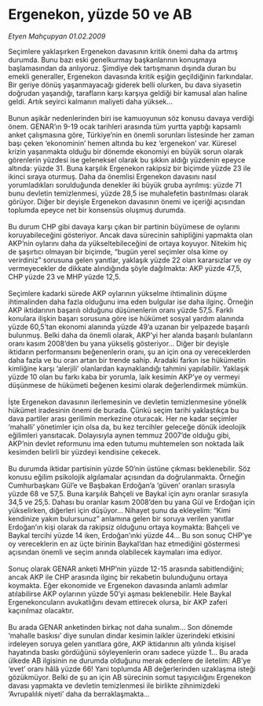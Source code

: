 # Ergenekon, yüzde 50 ve AB

*Etyen Mahçupyan 01.02.2009*

<div class="taraf_structure_2col_1zq">
<div class="margen_n">



 <p>Seçimlere yaklaşırken Ergenekon davasının kritik önemi daha da artmış durumda. Bunu bazı eski genelkurmay başkanlarının konuşmaya başlamasından da anlıyoruz. Şimdiye dek tartışmanın dışında duran bu emekli generaller, Ergenekon davasında kritik eşiğin geçildiğinin farkındalar. Bir geriye dönüş yaşanmayacağı giderek belli olurken, bu dava siyasetin doğrudan yaşandığı, tarafların karşı karşıya geldiği bir kamusal alan haline geldi. Artık seyirci kalmanın maliyeti daha yüksek... <br/><br/>Bunun aşikâr nedenlerinden biri ise kamuoyunun söz konusu davaya verdiği önem. GENAR’ın 9-19 ocak tarihleri arasında tüm yurtta yaptığı kapsamlı anket çalışmasına göre, Türkiye’nin en önemli sorunları listesinde her zaman başı çeken ‘ekonominin’ hemen altında bu kez ‘ergenekon’ var. Küresel krizin yaşanmakta olduğu bir dönemde ekonomiyi en büyük sorun olarak görenlerin yüzdesi ise geleneksel olarak bu şıkkın aldığı yüzdenin epeyce altında: yüzde 31. Buna karşılık Ergenekon rakipsiz bir biçimde yüzde 23 ile ikinci sıraya oturmuş. Daha da önemlisi Ergenekon davasını nasıl yorumladıkları sorulduğunda denekler iki büyük gruba ayrılmış: yüzde 71 bunu devletin temizlenmesi, yüzde 28,5 ise muhalefetin bastırılması olarak görüyor. Diğer bir deyişle Ergenekon davasının önemi ve içeriği açısından toplumda epeyce net bir konsensüs oluşmuş durumda. <br/><br/>Bu durum CHP gibi davaya karşı çıkan bir partinin büyümese de oylarını koruyabileceğini gösteriyor. Ancak dava sürecinin sahipliğini yapmakta olan AKP’nin oylarını daha da yükseltebileceğini de ortaya koyuyor. Nitekim hiç de şaşırtıcı olmayan bir biçimde, “bugün yerel seçimler olsa kime oy verirdiniz” sorusuna gelen yanıtlar, yaklaşık yüzde 22 olan kararsızlar ve oy vermeyecekler de dikkate alındığında şöyle dağılmakta: AKP yüzde 47,5, CHP yüzde 23 ve MHP yüzde 12,5. <br/><br/>Seçimlere kadarki sürede AKP oylarının yükselme ihtimalinin düşme ihtimalinden daha fazla olduğunu ima eden bulgular ise daha ilginç. Örneğin AKP iktidarının başarılı olduğunu düşünenlerin oranı yüzde 57,5. Farklı konulara ilişkin başarı sorusuna göre ise hükümet sosyal yardım alanında yüzde 60,5’tan ekonomi alanında yüzde 49’a uzanan bir yelpazede başarılı bulunmuş. Belki daha da önemli olarak, AKP’yi her alanda başarılı bulanların oranı kasım 2008’den bu yana yükseliş gösteriyor... Diğer bir deyişle iktidarın performansını beğenenlerin oranı, şu an için ona oy vereceklerden daha fazla ve bu oran artan bir trende sahip. Aradaki farkın ise hükümetin kimliğine karşı ‘alerjili’ olanlardan kaynaklandığı tahmini yapılabilir. Yaklaşık yüzde 10 olan bu farkı kaba bir yorumla, laik kesimin AKP’ye oy vermeyi düşünmese de hükümeti beğenen kesimi olarak değerlendirmek mümkün. <br/><br/>İşte Ergenekon davasının ilerlemesinin ve devletin temizlenmesine yönelik hükümet iradesinin önemi de burada. Çünkü seçim tarihi yaklaştıkça bu dava partiler arası gerilimin merkezine oturacak. Her ne kadar seçimler ‘mahalli’ yönetimler için olsa da, bu kez tercihler geleceğe dönük ideolojik eğilimleri yansıtacak. Dolayısıyla aynen temmuz 2007’de olduğu gibi, AKP’nin devlet reformunu ima eden tutumu muhtemelen son noktada laik kesimden belirli bir yüzdeyi kendisine çekecek. <br/><br/>Bu durumda iktidar partisinin yüzde 50’nin üstüne çıkması beklenebilir. Söz konusu eğilim psikolojik algılamalar açısından da doğrulanmakta. Örneğin Cumhurbaşkanı Gül’e ve Başbakan Erdoğan’a ‘güven’ oranları sırasıyla yüzde 68 ve 57,5. Buna karşılık Bahçeli ve Baykal için aynı oranlar sırasıyla 34,5 ve 25,5. Dahası bu oranlar kasım 2008’den bu yana Gül ve Erdoğan için yükselirken, diğerleri için düşüyor... Nihayet şunu da ekleyelim: “Kimi kendinize yakın bulursunuz” anlamına gelen bir soruya verilen yanıtlar Erdoğan’ın kişi olarak da rakipsiz olduğunu ortaya koymakta: Bahçeli ve Baykal tercihi yüzde 14 iken, Erdoğan’ınki yüzde 44... Bu son sonuç CHP’ye oy vereceklerin en az üçte birinin Baykal’dan haz etmediğini göstermesi açısından önemli ve seçim anında olabilecek kaymaları ima ediyor. <br/><br/>Sonuç olarak GENAR anketi MHP’nin yüzde 12-15 arasında sabitlendiğini; ancak AKP ile CHP arasında ilginç bir rekabetin bulunduğunu ortaya koymakta. Eğer ekonomide ve Ergenekon davasında anlamlı adımlar atılabilirse AKP oylarının yüzde 50’yi aşması beklenebilir. Hele Baykal Ergenekoncuların avukatlığını devam ettirecek olursa, bir AKP zaferi kaçınılmaz olacaktır. <br/><br/>Bu arada GENAR anketinden birkaç not daha sunalım... Son dönemde ‘mahalle baskısı’ diye sunulan dindar kesimin laikler üzerindeki etkisini irdeleyen soruya gelen yanıtlara göre, AKP iktidarının altı yılında kişisel hayatında baskı gördüğünü söyleyenlerin oranı sadece yüzde 1... Bu arada ülkede AB ilgisinin ne durumda olduğunu merak edenlere de iletelim: AB’ye ‘evet’ oranı hâlâ yüzde 66! Yani toplumda AB değerlerinden uzaklaşma isteği gözükmüyor. Belki de şu an için AB sürecinin somut taşıyıcılığını Ergenekon davası yapmakta ve devletin temizlenmesi ile birlikte zihnimizdeki ‘Avrupalılık niyeti’ daha da berraklaşmakta...</p>

<br/>


<div id="taraf_not">
</div>

</div>


</div>
